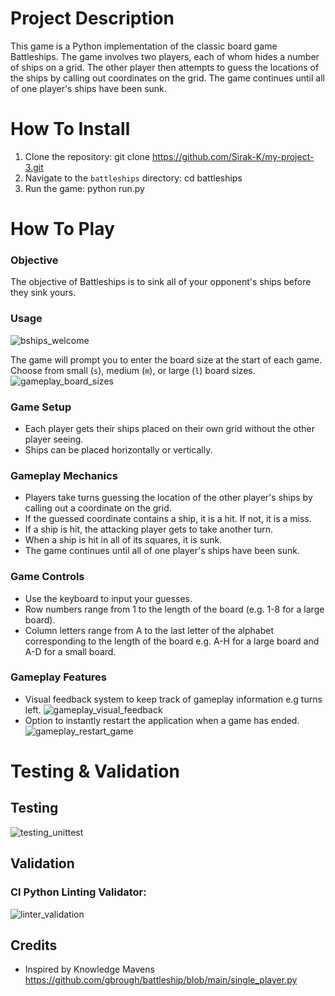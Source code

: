 
# Project Description
This game is a Python implementation of the classic board game Battleships. The game involves two players, each of whom hides a number of ships on a grid. The other player then attempts to guess the locations of the ships by calling out coordinates on the grid. The game continues until all of one player's ships have been sunk.

# How To Install
1.  Clone the repository: git clone https://github.com/Sirak-K/my-project-3.git
2.  Navigate to the `battleships` directory: cd battleships
3.  Run the game: python run.py
# How To Play

### Objective
The objective of Battleships is to sink all of your opponent's ships before they sink yours.

### Usage
![bships_welcome](https://user-images.githubusercontent.com/122515678/230918805-e31498ef-fdb9-45d8-abea-60e05d3dda3b.jpg)

The game will prompt you to enter the board size at the start of each game. Choose from small (`s`), medium (`m`), or large (`l`) board sizes.
![gameplay_board_sizes](https://user-images.githubusercontent.com/122515678/230918842-02f1108c-b9ad-46f7-89b6-cbeae81f4a74.png)


### Game Setup
-   Each player gets their ships placed on their own grid without the other player seeing.
-   Ships can be placed horizontally or vertically.

### Gameplay Mechanics
-   Players take turns guessing the location of the other player's ships by calling out a coordinate on the grid.
-   If the guessed coordinate contains a ship, it is a hit. If not, it is a miss.
-   If a ship is hit, the attacking player gets to take another turn.
-   When a ship is hit in all of its squares, it is sunk.
-   The game continues until all of one player's ships have been sunk.

### Game Controls
-   Use the keyboard to input your guesses.
-   Row numbers range from 1 to the length of the board (e.g. 1-8 for a large board).
-   Column letters range from A to the last letter of the alphabet corresponding to the length of the board e.g. A-H for a large board and A-D for a small board.

### Gameplay Features
- Visual feedback system to keep track of gameplay information e.g turns left.
![gameplay_visual_feedback](https://user-images.githubusercontent.com/122515678/230919069-d37a1efe-47dc-4eb3-9727-f27e403d87a5.png)
- Option to instantly restart the application when a game has ended.
![gameplay_restart_game](https://user-images.githubusercontent.com/122515678/230919589-0637077e-7a0b-4372-9ed7-43b29548cf5f.png)

# Testing & Validation
## Testing
![testing_unittest](https://user-images.githubusercontent.com/122515678/230919251-06805f47-7af5-48f9-b6b2-0a1da17ad62c.png)


## Validation
### CI Python Linting Validator:
![linter_validation](https://user-images.githubusercontent.com/122515678/230919337-8e8605b3-53db-4b01-8446-0f6636c46fe1.png)



## Credits
- Inspired by Knowledge Mavens
https://github.com/gbrough/battleship/blob/main/single_player.py
